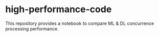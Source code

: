 # high-performance-code
This repository provides a notebook to compare ML &amp; DL concurrence processing performance. 
